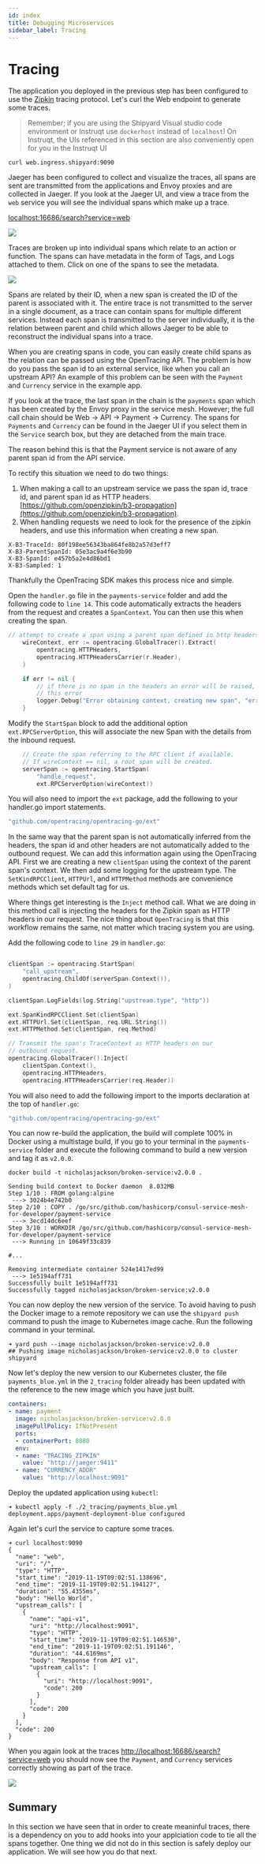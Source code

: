 ```yaml
---
id: index
title: Debugging Microservices
sidebar_label: Tracing
---
```


# Tracing

The application you deployed in the previous step has been configured to use the [Zipkin](https://zipkin.io/) tracing protocol. Let's curl the Web endpoint to generate some traces.

> Remember; if you are using the Shipyard Visual studio code environment or Instruqt use `dockerhost` instead of `localhost`! 
> On Instruqt, the UIs referenced in this section are also conveniently open for you in the Instruqt UI

```shell
curl web.ingress.shipyard:9090
```

<Terminal target="vscode.container.shipyard" shell="/bin/bash" workdir="/work" user="root" expanded/>


Jaeger has been configured to collect and visualize the traces, all spans are sent are transmitted from the applications and Envoy proxies and are collected in Jaeger. 
If you look at the Jaeger UI, and view a trace from the `web` service you will see the individual spans which make up a trace.

[localhost:16686/search?service=web](localhost:16686/search?service=web)

![](images/tracing/web_1.png)

Traces are broken up into individual spans which relate to an action or function. The spans can have metadata in the form of Tags, and Logs attached to them. Click on one of the spans to see the metadata.

![](images/tracing/web_2.png)

Spans are related by their ID, when a new span is created the ID of the parent is associated with it. The entire trace is not transmitted to the server in a single document, as a trace can contain spans for multiple different services. Instead each span is transmitted to the server individually, it is the relation between parent and child which allows Jaeger to be able to reconstruct the individual spans into a trace.

When you are creating spans in code, you can easily create child spans as the relation can be passed using the OpenTracing API. The problem is how do you pass the span id to an external service, like when you call an upstream API? An example of this problem can be seen with the `Payment` and `Currency` service in the example app.

If you look at the trace, the last span in the chain is the `payments` span which has been created by the Envoy proxy in the service mesh. However; the full call chain should be Web -> API -> Payment -> Currency. The spans for `Payments` and `Currency` can be found in the Jaeger UI if you select them in the `Service` search box, but they are detached from the main trace.

The reason behind this is that the Payment service is not aware of any parent span id from the API service.

To rectify this situation we need to do two things: 
1. When making a call to an upstream service we pass the span id, trace id, and parent span id as HTTP headers. [https://github.com/openzipkin/b3-propagation](https://github.com/openzipkin/b3-propagation).
2. When handling requests we need to look for the presence of the zipkin headers, and use this information when creating a new span.
 
```
X-B3-TraceId: 80f198ee56343ba864fe8b2a57d3eff7
X-B3-ParentSpanId: 05e3ac9a4f6e3b90
X-B3-SpanId: e457b5a2e4d86bd1
X-B3-Sampled: 1
```

Thankfully the OpenTracing SDK makes this process nice and simple.

Open the `handler.go` file in the `payments-service` folder and add the following code to `line 14`. This code automatically extracts the headers from the request and creates a `SpanContext`. You can then use this when creating the span.

```go
// attempt to create a span using a parent span defined in http headers
	wireContext, err := opentracing.GlobalTracer().Extract(
		opentracing.HTTPHeaders,
		opentracing.HTTPHeadersCarrier(r.Header),
	)

	if err != nil {
		// if there is no span in the headers an error will be raised, log
		// this error
		logger.Debug("Error obtaining context, creating new span", "error", err)
	}
```

Modify the `StartSpan` block to add the additional option `ext.RPCServerOption`, this will associate the new Span with the details from the inbound request.  

```go
	// Create the span referring to the RPC client if available.
	// If wireContext == nil, a root span will be created.
	serverSpan := opentracing.StartSpan(
		"handle_request",
		ext.RPCServerOption(wireContext))
```

You will also need to import the `ext` package, add the following to your handler.go import statements.

```go
"github.com/opentracing/opentracing-go/ext"
```

In the same way that the parent span is not automatically inferred from the headers, the span id and other headers are not automatically added to the outbound request. We can add this information again using the OpenTracing API. First we are creating a new `clientSpan` using the context of the parent span's context.  We then add some logging for the upstream type. The `SetKindRPCClient`, `HTTPUrl`, and `HTTPMethod` methods are convenience methods which set default tag for us.

Where things get interesting is the `Inject` method call. What we are doing in this method call is injecting the headers for the Zipkin span as HTTP headers in our request. The nice thing about `OpenTracing` is that this workflow remains the same, not matter which tracing system you are using.

Add the following code to `line 29` in `handler.go`:

```go

clientSpan := opentracing.StartSpan(
	"call_upstream",
	opentracing.ChildOf(serverSpan.Context()),
)

clientSpan.LogFields(log.String("upstream.type", "http"))

ext.SpanKindRPCClient.Set(clientSpan)
ext.HTTPUrl.Set(clientSpan, req.URL.String())
ext.HTTPMethod.Set(clientSpan, req.Method)

// Transmit the span's TraceContext as HTTP headers on our
// outbound request.
opentracing.GlobalTracer().Inject(
	clientSpan.Context(),
	opentracing.HTTPHeaders,
	opentracing.HTTPHeadersCarrier(req.Header))
```

You will also need to add the following import to the imports declaration at the top of `handler.go`:

```go
"github.com/opentracing/opentracing-go/ext"
```

You can now re-build the application, the build will complete 100% in Docker using a multistage build, if you go to your terminal in the `payments-service` folder and execute the following command to build a new version and tag it as `v2.0.0`.

```shell
docker build -t nicholasjackson/broken-service:v2.0.0 .
```

```shell
Sending build context to Docker daemon  8.032MB
Step 1/10 : FROM golang:alpine
 ---> 3024b4e742b0
Step 2/10 : COPY . /go/src/github.com/hashicorp/consul-service-mesh-for-developer/payment-service
 ---> 3ecd14dc6eef
Step 3/10 : WORKDIR /go/src/github.com/hashicorp/consul-service-mesh-for-developer/payment-service
 ---> Running in 10649f33c839

#...

Removing intermediate container 524e1417ed99
 ---> 1e5194aff731
Successfully built 1e5194aff731
Successfully tagged nicholasjackson/broken-service:v2.0.0
```

You can now deploy the new version of the service. To avoid having to push the Docker image to a remote repository we can use the `shipyard push` command to push the image to Kubernetes image cache. Run the following command in your terminal.

```shell
➜ yard push --image nicholasjackson/broken-service:v2.0.0
## Pushing image nicholasjackson/broken-service:v2.0.0 to cluster shipyard
```

Now let's deploy the new version to our Kubernetes cluster, the file `payments_blue.yml` in the `2_tracing` folder already has been updated with the reference to the new image which you have just built.

```yaml
containers:
- name: payment
  image: nicholasjackson/broken-service:v2.0.0
  imagePullPolicy: IfNotPresent
  ports:
  - containerPort: 8080
  env:
  - name: "TRACING_ZIPKIN"
    value: "http://jaeger:9411"
  - name: "CURRENCY_ADDR"
    value: "http://localhost:9091"
```

Deploy the updated application using `kubectl`:

```shell
➜ kubectl apply -f ./2_tracing/payments_blue.yml
deployment.apps/payment-deployment-blue configured
```

Again let's curl the service to capture some traces.

```shell
➜ curl localhost:9090                                   
{
  "name": "web",
  "uri": "/",
  "type": "HTTP",
  "start_time": "2019-11-19T09:02:51.138696",
  "end_time": "2019-11-19T09:02:51.194127",
  "duration": "55.4355ms",
  "body": "Hello World",
  "upstream_calls": [
    {
      "name": "api-v1",
      "uri": "http://localhost:9091",
      "type": "HTTP",
      "start_time": "2019-11-19T09:02:51.146530",
      "end_time": "2019-11-19T09:02:51.191146",
      "duration": "44.6169ms",
      "body": "Response from API v1",
      "upstream_calls": [
        {
          "uri": "http://localhost:9091",
          "code": 200
        }
      ],
      "code": 200
    }
  ],
  "code": 200
}
```

When you again look at the traces [http://localhost:16686/search?service=web](http://localhost:16686/search?service=web) you should now see the `Payment`, and `Currency` services correctly showing as part of the trace.

![](images/tracing/web_3.png)

## Summary

In this section we have seen that in order to create meaninful traces, there is a dependency on you to add hooks into your applciation code to tie all the spans together.  One thing we did not do in this section is safely deploy our application. We will see how you do that next.